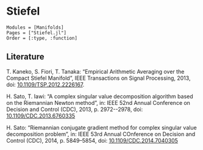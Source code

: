 # Stiefel

```@autodocs
Modules = [Manifolds]
Pages = ["Stiefel.jl"]
Order = [:type, :function]
```

## Literature

T. Kaneko, S. Fiori, T. Tanaka: “Empirical Arithmetic Averaging over the
Compact Stiefel Manifold”, IEEE Transactions on Signal Processing, 2013,
doi: [10.1109/TSP.2012.2226167](https://doi.org/10.1109/TSP.2012.2226167).

H. Sato, T. Iawi: “A complex singular value decomposition algorithm based on
the Riemannian Newton method”, in: IEEE 52nd Annual Conference on Decision and
Control (CDC), 2013, p. 2972--2978,
doi: [10.1109/CDC.2013.6760335](https://doi.org/10.1109/CDC.2013.6760335)

H. Sato: “Riemannian conjugate gradient method for complex singular value
decomposition problem”, in: IEEE 53rd Annual COnference on Decision and Control
(CDC), 2014, p. 5849–5854,
doi: [10.1109/CDC.2014.7040305](https://doi.org/10.1109/CDC.2014.7040305)

